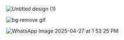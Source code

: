 ![Untitled design (1)](https://github.com/user-attachments/assets/2df4d3a2-ea09-4885-8c85-ed3ec192f13e)




![bg remove gif](https://github.com/user-attachments/assets/afc35f6e-f1d0-44e6-8ba2-180ab2446e19)




![WhatsApp Image 2025-04-27 at 1 53 25 PM](https://github.com/user-attachments/assets/d32f2a06-4066-4b23-b3da-eb5aedff0cfd)
